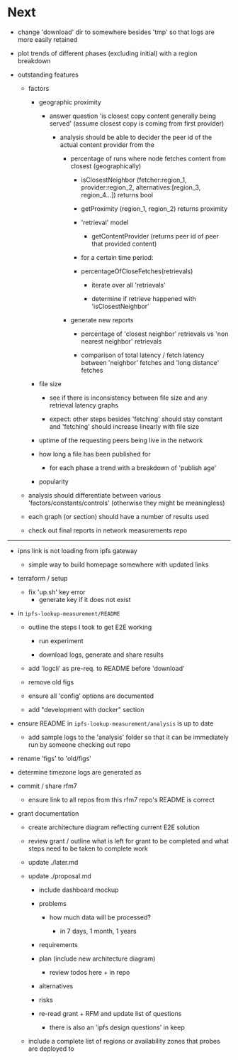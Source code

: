 # Next

* change 'download' dir to somewhere besides 'tmp' so that logs are more easily retained

* plot trends of different phases (excluding initial) with a region breakdown

* outstanding features

  * factors

    * geographic proximity

      * answer question 'is closest copy content generally being served' (assume closest copy is coming from first provider)

        * analysis should be able to decider the peer id of the actual content provider from the 

            * percentage of runs where node fetches content from closest (geographically)

              * isClosestNeighbor (fetcher:region_1, provider:region_2, alternatives:[region_3, region_4...]) returns bool

              * getProximity (region_1, region_2) returns proximity

              * 'retrieval' model

                * getContentProvider (returns peer id of peer that provided content)

              * for a certain time period:

              * percentageOfCloseFetches(retrievals)

                * iterate over all 'retrievals'

                * determine if retrieve happened with 'isClosestNeighbor'

          * generate new reports

            * percentage of 'closest neighbor' retrievals vs 'non nearest neighbor' retrievals

            * comparison of total latency / fetch latency between 'neighbor' fetches and 'long distance' fetches

    * file size

      * see if there is inconsistency between file size and any retrieval latency graphs

      * expect: other steps besides 'fetching' should stay constant and 'fetching' should increase linearly with file size

    * uptime of the requesting peers being live in the network

    * how long a file has been published for

      * for each phase a trend with a breakdown of 'publish age'

    * popularity

  * analysis should differentiate between various 'factors/constants/controls' (otherwise they might be meaningless)

  * each graph (or section) should have a number of results used

  * check out final reports in network measurements repo

---

* ipns link is not loading from ipfs gateway
  * simple way to build homepage somewhere with updated links


* terraform / setup
  * fix 'up.sh' key error
    * generate key if it does not exist

* in `ipfs-lookup-measurement/README`

    * outline the steps I took to get E2E working

      * run experiment

      * download logs, generate and share results

    * add 'logcli' as pre-req. to README before 'download'

    * remove old figs

    * ensure all 'config' options are documented


    * add "development with docker" section



* ensure README in `ipfs-lookup-measurement/analysis` is up to date

  * add sample logs to the 'analysis' folder so that it can be immediately run by someone checking out repo

* rename 'figs' to 'old/figs'

* determine timezone logs are generated as 

* commit / share rfm7

  * ensure link to all repos from this rfm7 repo's README is correct

* grant documentation

  * create architecture diagram reflecting current E2E solution

  * review grant / outline what is left for grant to be completed and what steps need to be taken to complete work

  * update ./later.md

  * update ./proposal.md

    * include dashboard mockup

    * problems

      * how much data will be processed?

        * in 7 days, 1 month, 1 years

    * requirements

    * plan (include new architecture diagram)

        * review todos here + in repo

    * alternatives

    * risks

    * re-read grant + RFM and update list of questions

      * there is also an 'ipfs design questions' in keep

  * include a complete list of regions or availability zones that probes are deployed to
